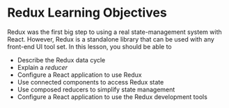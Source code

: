 # Redux Learning Objectives

Redux was the first big step to using a real state-management system with React.
However, Redux is a standalone library that can be used with any front-end UI
tool set. In this lesson, you should be able to

* Describe the Redux data cycle
* Explain a _reducer_
* Configure a React application to use Redux
* Use connected components to access Redux state
* Use composed reducers to simplify state management
* Configure a React application to use the Redux development tools
